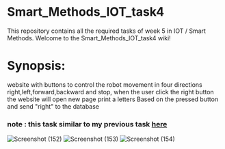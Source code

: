 # Smart_Methods_IOT_task4
This repository contains all the required tasks of week 5 in IOT / Smart Methods.
Welcome to the Smart_Methods_IOT_task4 wiki!
# Synopsis:
website with buttons to control the robot movement in four directions right,left,forward,backward and stop, when the user click the right button the website will open new page print a letters Based on the pressed button and send "right" to the database 
### note : this task similar to my previous task [here](https://github.com/lenaAlenazi/Smart_Methods_IOT_task3.git)

![Screenshot (152)](https://user-images.githubusercontent.com/73249883/183574237-63608fdd-96fd-4975-a68f-81ef777edc86.png)
![Screenshot (153)](https://user-images.githubusercontent.com/73249883/183574297-9230544c-b30c-46a7-b288-bbbcfc90afd8.png)
![Screenshot (154)](https://user-images.githubusercontent.com/73249883/183574318-d1f85965-8121-4713-b8d0-b4149867183e.png)



